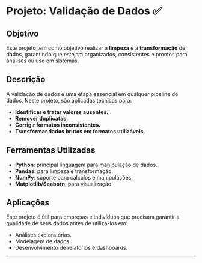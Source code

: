 # Projeto: Validação de Dados ✅  

## Objetivo  
Este projeto tem como objetivo realizar a **limpeza** e a **transformação** de dados, garantindo que estejam organizados, consistentes e prontos para análises ou uso em sistemas.  

## Descrição  
A validação de dados é uma etapa essencial em qualquer pipeline de dados. Neste projeto, são aplicadas técnicas para:  
- **Identificar e tratar valores ausentes.**  
- **Remover duplicatas.**  
- **Corrigir formatos inconsistentes.**  
- **Transformar dados brutos em formatos utilizáveis.**  

## Ferramentas Utilizadas  
- **Python**: principal linguagem para manipulação de dados.  
- **Pandas**: para limpeza e transformação.  
- **NumPy**: suporte para cálculos e manipulações.
- **Matplotlib/Seaborn**: para visualização.  

## Aplicações  
Este projeto é útil para empresas e indivíduos que precisam garantir a qualidade de seus dados antes de utilizá-los em:  
- Análises exploratórias.  
- Modelagem de dados.  
- Desenvolvimento de relatórios e dashboards.  

---  
